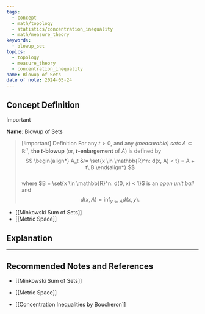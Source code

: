 ```yaml
---
tags:
  - concept
  - math/topology
  - statistics/concentration_inequality
  - math/measure_theory
keywords:
  - blowup_set
topics:
  - topology
  - measure_theory
  - concentration_inequality
name: Blowup of Sets
date of note: 2024-05-24
---
```


## Concept Definition

>[!important]
>**Name**: Blowup of Sets


>[!important] Definition
>For any $t > 0$, and any *(measurable) sets* $A \subset \mathbb{R}^n$,  **the $t$-blowup** (or, **$t$-enlargement** of $A$) is defined by
>$$
> \begin{align*}
> A_t &:= \set{x \in \mathbb{R}^n: d(x, A) < t} = A + t\,B
> \end{align*}
>$$  
>where $B = \set{x \in \mathbb{R}^n: d(0, x) < 1}$ is an *open unit ball* and $$d(x, A) = \inf_{y \in A}d(x, y).$$

- [[Minkowski Sum of Sets]]
- [[Metric Space]]


## Explanation





-----------
##  Recommended Notes and References

- [[Minkowski Sum of Sets]]
- [[Metric Space]]


- [[Concentration Inequalities by Boucheron]]